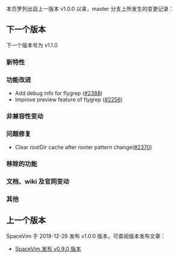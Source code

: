本页罗列出自上一版本 v1.0.0 以来，master 分支上所发生的变更记录：

## 下一个版本

下一个版本号为 v1.1.0

### 新特性

### 功能改进

- Add debug info for flygrep ([#2388](https://github.com/SpaceVim/SpaceVim/pull/2388))
- Improve preview feature of flygrep ([#2256](https://github.com/SpaceVim/SpaceVim/pull/2256))

### 非兼容性变动

### 问题修复

- Clear rootDir cache after rooter pattern change([#2370](https://github.com/SpaceVim/SpaceVim/pull/2370))

### 移除的功能

### 文档、wiki 及官网变动


### 其他

## 上一个版本

SpaceVim 于 2018-12-26 发布 v1.0.0 版本，可查阅版本发布文章：

- [SpaceVim 发布 v0.9.0 版本](https://spacevim.org/SpaceVim-release-v1.0.0/)
